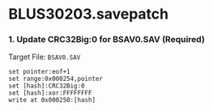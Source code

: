 # BLUS30203.savepatch

### 1. Update CRC32Big:0 for BSAV0.SAV (Required)

Target File: `BSAV0.SAV`

```
set pointer:eof+1
set range:0x000254,pointer
set [hash]:CRC32Big:0
set [hash]:xor:FFFFFFFF
write at 0x000250:[hash]
```

